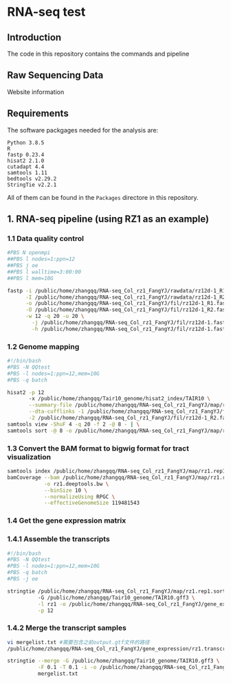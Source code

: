 # RNA-seq test 

## Introduction   
The code in this repository contains the commands and pipeline

## Raw Sequencing Data
Website information


## Requirements

The software packgages needed for the analysis are:

```
Python 3.8.5 
R 
fastp 0.23.4
hisat2 2.1.0
cutadapt 4.4
samtools 1.11
bedtools v2.29.2
StringTie v2.2.1
```

All of them can be found in the `Packages` directore in this repository.

## 1. RNA-seq pipeline (using RZ1 as an example)
### 1.1 Data quality control
```bash
#PBS N openmpi
##PBS l nodes=1:ppn=12
##PBS j oe
##PBS l walltime=3:00:00
##PBS l mem=10G

fastp -i /public/home/zhangqq/RNA-seq_Col_rz1_FangYJ/rawdata/rz12d-1_R1.fastq.gz \
      -I /public/home/zhangqq/RNA-seq_Col_rz1_FangYJ/rawdata/rz12d-1_R2.fastq.gz \
      -o /public/home/zhangqq/RNA-seq_Col_rz1_FangYJ/fil/rz12d-1_R1.fastp.fastq.gz \
      -O /public/home/zhangqq/RNA-seq_Col_rz1_FangYJ/fil/rz12d-1_R2.fastp.fastq.gz \
      -w 12 -q 20 -u 20 \
        -j /public/home/zhangqq/RNA-seq_Col_rz1_FangYJ/fil/rz12d-1.fastp.json \
        -h /public/home/zhangqq/RNA-seq_Col_rz1_FangYJ/fil/rz12d-1.fastp.html
```

### 1.2 Genome mapping
```bash
#!/bin/bash
#PBS -N QQtest
#PBS -l nodes=1:ppn=12,mem=10G
#PBS -q batch

hisat2 -p 12
       -x /public/home/zhangqq/Tair10_genome/hisat2_index/TAIR10 \
       --summary-file /public/home/zhangqq/RNA-seq_Col_rz1_FangYJ/map/rz1.summary \
       --dta-cufflinks -1 /public/home/zhangqq/RNA-seq_Col_rz1_FangYJ/fil/rz12d-1_R1.fastp.fastq.gz \
       -2 /public/home/zhangqq/RNA-seq_Col_rz1_FangYJ/fil/rz12d-1_R2.fastp.fastq.gz | \
samtools view -ShuF 4 -q 20 -f 2 -@ 8 - | \
samtools sort -@ 8 -o /public/home/zhangqq/RNA-seq_Col_rz1_FangYJ/map/rz1.rep1.sorted.bam -
```

### 1.3 Convert the BAM format to bigwig format for tract visualization
```bash
samtools index /public/home/zhangqq/RNA-seq_Col_rz1_FangYJ/map/rz1.rep1.sorted.bam \
bamCoverage --bam /public/home/zhangqq/RNA-seq_Col_rz1_FangYJ/map/rz1.rep1.sorted.bam \
            -o rz1.deeptools.bw \
            --binSize 10 \
            --normalizeUsing RPGC \
            --effectiveGenomeSize 119481543
```

### 1.4 Get the gene expression matrix
### 1.4.1 Assemble the transcripts
```bash
#!/bin/bash
#PBS -N QQtest
#PBS -l nodes=1:ppn=12,mem=10G
#PBS -q batch
#PBS -j oe

stringtie /public/home/zhangqq/RNA-seq_Col_rz1_FangYJ/map/rz1.rep1.sorted.bam \ # 此bam是samtools sort处理后的文件
          -G /public/home/zhangqq/Tair10_genome/TAIR10.gff3 \
          -l rz1 -o /public/home/zhangqq/RNA-seq_Col_rz1_FangYJ/gene_expression/rz1.transcripts.stringtie.gtf \
          -p 12 
```
### 1.4.2 Merge the transcript samples
```bash
vi mergelist.txt #需要包含之前output.gtf文件的路径
/public/home/zhangqq/RNA-seq_Col_rz1_FangYJ/gene_expression/rz1.transcripts.stringtie.gtf

stringtie --merge -G /public/home/zhangqq/Tair10_genome/TAIR10.gff3 \
          -F 0.1 -T 0.1 -i -o /public/home/zhangqq/RNA-seq_Col_rz1_FangYJ/gene_expression/rz1.stringtie_merged.gtf \ 
          mergelist.txt
```
          






